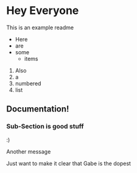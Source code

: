 # Hey Everyone
This is an example readme
* Here
* are
* some
  * items

1. Also
2. a
3. numbered
4. list

## Documentation!
### Sub-Section is good stuff
:)

Another message

Just want to make it clear that Gabe is the dopest